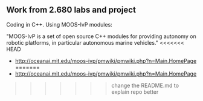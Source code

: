 ## Work from 2.680 labs and project

Coding in C++.
Using MOOS-IvP modules:

  "MOOS-IvP is a set of open source C++ modules for providing autonomy on robotic platforms, in particular autonomous marine vehicles."
<<<<<<< HEAD
- http://oceanai.mit.edu/moos-ivp/pmwiki/pmwiki.php?n=Main.HomePage
=======
- http://oceanai.mit.edu/moos-ivp/pmwiki/pmwiki.php?n=Main.HomePage
>>>>>>> change the README.md to explain repo better
